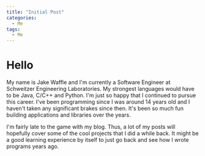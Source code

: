 ```yaml
---
title: "Initial Post"
categories:
  - Me
tags:
  - Me
---
```


# Hello

My name is Jake Waffle and I'm currently a Software Engineer at Schweitzer Engineering Laboratories. My strongest languages would have to be Java, C/C++ and Python.
I'm just so happy that I continued to pursue this career. I've been programming since I was around 14 years old and I haven't taken any significant brakes since then. 
It's been so much fun building applications and libraries over the years.

I'm fairly late to the game with my blog. Thus, a lot of my posts will hopefully cover some of the cool projects that I did a while back. It might be a good learning
experience by itself to just go back and see how I wrote programs years ago.
